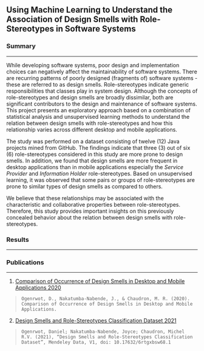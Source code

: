 ## Using Machine Learning to Understand the Association of Design Smells with Role-Stereotypes in Software Systems

### Summary 
-----------------

While developing software systems, poor design and implementation choices can negatively affect the maintainability of software systems. There are recurring patterns of poorly designed (fragments of) software systems - these are referred to as design smells. Role-stereotypes indicate generic responsibilities that classes play in system design. Although the concepts of role-stereotypes and design smells are broadly dissimilar, both are significant contributors to the design and maintenance of software systems. This project presents an exploratory approach based on a combination of statistical analysis and unsupervised learning methods to understand the relation between design smells with role-stereotypes and how this relationship varies across different desktop and mobile applications. 

The study was performed on a dataset consisting of twelve (12) Java projects mined from GitHub.  The findings indicate that three (3) out of six (6) role-stereotypes considered in this study are more prone to design smells. In addition, we found that design smells are more frequent in desktop applications than in mobile applications especially the *Service Provider* and *Information Holder* role-stereotypes. Based on unsupervised learning, it was observed that some pairs or groups of role-stereotypes are prone to similar types of design smells as compared to others. 

We believe that these relationships may be associated with the characteristic and collaborative properties between role-stereotypes. Therefore, this study provides important insights on this previously concealed behavior about the relation between design smells with role-stereotypes.


### Results
----------------------

### Publications
--------------------------
1. [Comparison of Occurrence of Design Smells in Desktop and Mobile Applications 2020](http://ceur-ws.org/Vol-2689/paper2.pdf) 
> ```Ogenrwot, D., Nakatumba-Nabende, J., & Chaudron, M. R. (2020). Comparison of Occurrence of Design Smells in Desktop and Mobile Applications.```
2. [Design Smells and Role-Stereotypes Classification Dataset 2021](http://dx.doi.org/10.17632/6rtgxbsw68.1)
> ```Ogenrwot, Daniel; Nakatumba-Nabende, Joyce; Chaudron, Michel R.V. (2021), “Design Smells and Role-Stereotypes Classification Dataset”, Mendeley Data, V1, doi: 10.17632/6rtgxbsw68.1```


